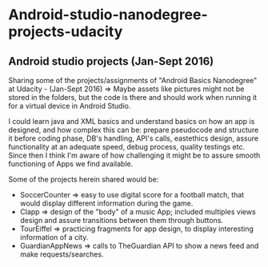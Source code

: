 # Android-studio-nanodegree-projects-udacity
Android studio projects (Jan-Sept 2016)
-----------------------------------------------------------------------------
Sharing some of the projects/assignments of "Android Basics Nanodegree" at Udacity - (Jan-Sept 2016) => Maybe assets like pictures might not be stored in the folders, but the code is there and should work when running it for a virtual device in Android Studio.

I could learn java and XML basics and understand basics on how an app is designed, and how complex this can be: prepare pseudocode and structure it before coding phase, DB's handling, API's calls, eastethics design, assure functionality at an adequate speed, debug process, quality testings etc. Since then I think I'm aware of how challenging it might be to assure smooth functioning of Apps we find available.

Some of the projects herein shared would be:

- SoccerCounter => easy to use digital score for a football match, that would display different information during the game.
- Clapp => design of the "body" of a music App; included multiples views design and assure transitions between them through buttons.
- TourEiffel => practicing fragments for app design, to display interesting information of a city.
- GuardianAppNews => calls to TheGuardian API to show a news feed and make requests/searches.
